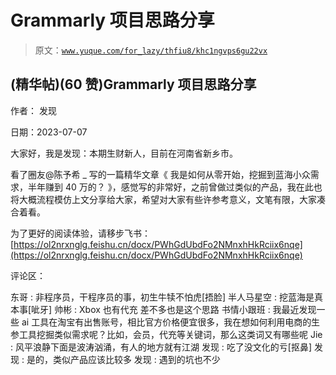 # Grammarly 项目思路分享

> 原文：[`www.yuque.com/for_lazy/thfiu8/khc1ngvps6gu22vx`](https://www.yuque.com/for_lazy/thfiu8/khc1ngvps6gu22vx)



## (精华帖)(60 赞)Grammarly 项目思路分享 

作者： 发现 

日期：2023-07-07 

大家好，我是发现：本期生财新人，目前在河南省新乡市。 

看了圈友@陈予希 _ 写的一篇精华文章《 我是如何从零开始，挖掘到蓝海小众需求，半年赚到 40 万的？ 》，感觉写的非常好，之前曾做过类似的产品，我在此也将大概流程模仿上文分享给大家，希望对大家有些许参考意义，文笔有限，大家凑合着看。 

为了更好的阅读体验，请移步飞书：[https://ol2nrxnglg.feishu.cn/docx/PWhGdUbdFo2NMnxhHkRciix6nqe](https://ol2nrxnglg.feishu.cn/docx/PWhGdUbdFo2NMnxhHkRciix6nqe) 

评论区： 

东哥 : 非程序员，干程序员的事，初生牛犊不怕虎[捂脸] 半人马星空 : 挖蓝海是真本事[呲牙] 帅彬 : Xbox 也有代充 差不多也是这个思路 书情小跟班 : 我最近发现一些 ai 工具在淘宝有出售账号，相比官方价格便宜很多，我在想如何利用电商的生参工具挖掘类似需求呢？比如，会员，代充等关键词，那么这类词又有哪些呢 Jie : 风平浪静下面是波涛汹涌，有人的地方就有江湖 发现 : 吃了没文化的亏[抠鼻] 发现 : 是的，类似产品应该比较多 发现 : 遇到的坑也不少